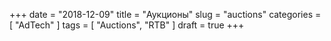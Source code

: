 +++
date = "2018-12-09"
title = "Аукционы"
slug = "auctions"
categories = [ "AdTech" ]
tags = [ "Auctions", "RTB" ]
draft = true
+++

